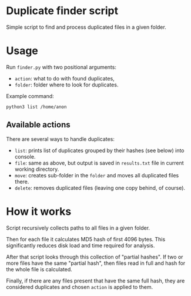 # Duplicate finder script
Simple script to find and process duplicated files in a given folder.

# Usage
Run `finder.py` with two positional arguments:
* `action`: what to do with found duplicates,
* `folder`: folder where to look for duplicates.

Example command:
```commandline
python3 list /home/anon 
```

## Available actions
There are several ways to handle duplicates:
* `list`: prints list of duplicates grouped by their hashes (see below) into console.
* `file`: same as above, but output is saved in `results.txt` file in current working directory.
* `move`: creates sub-folder in the `folder` and moves all duplicated files there.
* `delete`: removes duplicated files (leaving one copy behind, of course).

# How it works
Script recursively collects paths to all files in a given folder.

Then for each file it calculates MD5 hash of first 4096 bytes.
This significantly reduces disk load and time required for analysis.

After that script looks through this collection of "partial hashes".
If two or more files have the same "partial hash", then files read in full and hash for the whole file is calculated.

Finally, if there are any files present that have the same full hash, they are considered duplicates
and chosen `action` is applied to them.
